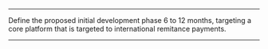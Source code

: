 ***
Define the proposed initial development phase 6 to 12 months, targeting a core platform that is targeted to international remitance payments.
***


